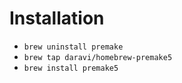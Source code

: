 # Installation

- `brew uninstall premake`
- `brew tap daravi/homebrew-premake5`
- `brew install premake5`